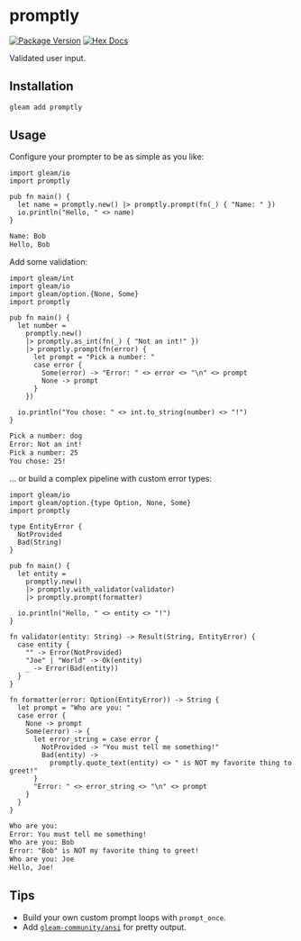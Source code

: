 # promptly

[![Package Version](https://img.shields.io/hexpm/v/promptly)](https://hex.pm/packages/promptly)
[![Hex Docs](https://img.shields.io/badge/hex-docs-ffaff3)](https://hexdocs.pm/promptly/)

Validated user input.

## Installation

```sh
gleam add promptly
```

## Usage

Configure your prompter to be as simple as you like:

```gleam
import gleam/io
import promptly

pub fn main() {
  let name = promptly.new() |> promptly.prompt(fn(_) { "Name: " })
  io.println("Hello, " <> name)
}
```

```txt
Name: Bob
Hello, Bob
```

Add some validation:

```gleam
import gleam/int
import gleam/io
import gleam/option.{None, Some}
import promptly

pub fn main() {
  let number =
    promptly.new()
    |> promptly.as_int(fn(_) { "Not an int!" })
    |> promptly.prompt(fn(error) {
      let prompt = "Pick a number: "
      case error {
        Some(error) -> "Error: " <> error <> "\n" <> prompt
        None -> prompt
      }
    })

  io.println("You chose: " <> int.to_string(number) <> "!")
}
```

```txt
Pick a number: dog
Error: Not an int!
Pick a number: 25
You chose: 25!
```

... or build a complex pipeline with custom error types:

```gleam
import gleam/io
import gleam/option.{type Option, None, Some}
import promptly

type EntityError {
  NotProvided
  Bad(String)
}

pub fn main() {
  let entity =
    promptly.new()
    |> promptly.with_validator(validator)
    |> promptly.prompt(formatter)

  io.println("Hello, " <> entity <> "!")
}

fn validator(entity: String) -> Result(String, EntityError) {
  case entity {
    "" -> Error(NotProvided)
    "Joe" | "World" -> Ok(entity)
    _ -> Error(Bad(entity))
  }
}

fn formatter(error: Option(EntityError)) -> String {
  let prompt = "Who are you: "
  case error {
    None -> prompt
    Some(error) -> {
      let error_string = case error {
        NotProvided -> "You must tell me something!"
        Bad(entity) ->
          promptly.quote_text(entity) <> " is NOT my favorite thing to greet!"
      }
      "Error: " <> error_string <> "\n" <> prompt
    }
  }
}
```

```txt
Who are you:
Error: You must tell me something!
Who are you: Bob
Error: "Bob" is NOT my favorite thing to greet!
Who are you: Joe
Hello, Joe!
```

## Tips

- Build your own custom prompt loops with `prompt_once`.
- Add [`gleam-community/ansi`](https://github.com/gleam-community/ansi) for pretty output.
